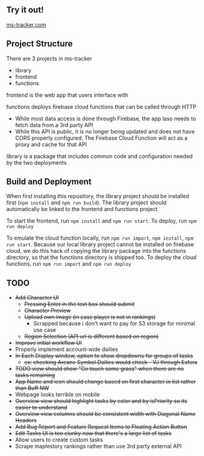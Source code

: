 ## Try it out!
[ms-tracker.com](https://ms-tracker.com)

## Project Structure

There are 3 projects in ms-tracker
- library
- frontend
- functions

frontend is the web app that users interface with

functions deploys firebase cloud functions that can be called through HTTP
- While most data access is done through Firebase, the app laso needs to fetch data from a 3rd party API
- While this API is public, it is no longer being updated and does not have CORS properly configured. The Firebase Cloud Function will act as a proxy and cache for that API

library is a package that includes common code and configuration needed by the two deployments

## Build and Deployment

When first installing this repository, the library project should be installed first (`npm install` and `npm run build`). The library project should automatically be linked to the frontend and functions project

To start the frontend, run `npm install` and `npm run start`. To deploy, run `npm run deploy`

To emulate the cloud function locally, run `npm run import`, `npm install`, `npm run start`. Because our local library project cannot be installed on firebase cloud, we do this hack of copying the library package into the functions directory, so that the functions directory is shipped too. To deploy the cloud functions, run `npm run import` and `npm run deploy`

## TODO
- ~~Add Character UI~~
  - ~~Pressing Enter in the text box should submit~~
  - ~~Character Preview~~
  - ~~Upload own image (in case player is not in rankings)~~ 
    - Scrapped because i don't want to pay for S3 storage for minimal use case
  - ~~Region Selection (API url is different based on region)~~
- ~~Improve initial workflow UI~~
- Properly implement account-wide dailies
- ~~In Each Display window, option to show dropdowns for groups of tasks~~
  - ~~ex: checking Arcane Symbol Dailies would check - VJ through Esfera~~
- ~~TODO view should show "Go touch some grass" when there are no tasks remaining~~
- ~~App Name and icon should change based on first character in list rather than Buff NW~~
- Webpage looks terrible on mobile
- ~~Overview view should highlight tasks by color and by isPriority so its easier to understand~~
- ~~Overview view columns should be consistent width with Diagonal Name Headers~~
- ~~Add Bug Report and Feature Request Items to Floating Action Button~~
- ~~Edit Tasks UI is too clunky now that there's a large list of tasks~~
- Allow users to create custom tasks
- Scrape maplestory rankings rather than use 3rd party external API